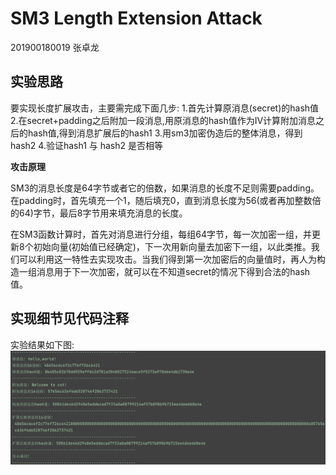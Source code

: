 # SM3 Length Extension Attack

201900180019 张卓龙

## 实验思路

要实现长度扩展攻击，主要需完成下面几步:
    1.首先计算原消息(secret)的hash值
    2.在secret+padding之后附加一段消息,用原消息的hash值作为IV计算附加消息之后的hash值,得到消息扩展后的hash1
    3.用sm3加密伪造后的整体消息，得到hash2
    4.验证hash1 与 hash2 是否相等

**攻击原理**

SM3的消息长度是64字节或者它的倍数，如果消息的长度不足则需要padding。在padding时，首先填充一个1，随后填充0，直到消息长度为56(或者再加整数倍的64)字节，最后8字节用来填充消息的长度。

在SM3函数计算时，首先对消息进行分组，每组64字节，每一次加密一组，并更新8个初始向量(初始值已经确定)，下一次用新向量去加密下一组，以此类推。我们可以利用这一特性去实现攻击。当我们得到第一次加密后的向量值时，再人为构造一组消息用于下一次加密，就可以在不知道secret的情况下得到合法的hash值。

## 实现细节见代码注释

实验结果如下图:
![](https://github.com/Zhang-SDU/cst-project/blob/main/SM3/sm3_length_extension_attack/%E6%94%BB%E5%87%BB%E6%88%AA%E5%9B%BE.png)

